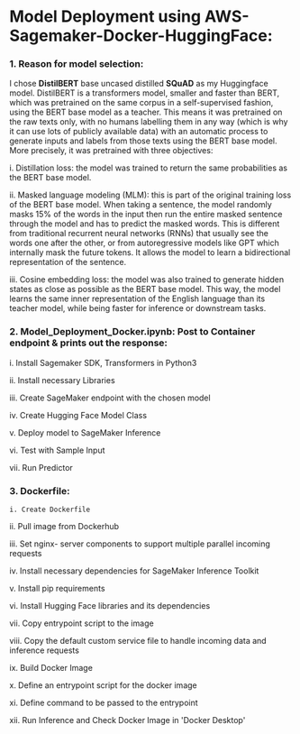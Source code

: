 # Model Deployment using AWS-Sagemaker-Docker-HuggingFace:  

### 1. Reason for model selection:
  
I chose **DistilBERT** base uncased distilled **SQuAD** as my Huggingface model. DistilBERT is a transformers model, smaller and faster than BERT, which was pretrained on the same corpus in a self-supervised fashion, using the BERT base model as a teacher. This means it was pretrained on the raw texts only, with no humans labelling them in any way (which is why it can use lots of publicly available data) with an automatic process to generate inputs and labels from those texts using the BERT base model. More precisely, it was pretrained with three objectives:   

i. Distillation loss: the model was trained to return the same probabilities as the BERT base model.    

ii. Masked language modeling (MLM): this is part of the original training loss of the BERT base model. When taking a sentence, the model randomly masks 15% of the words in the input then run the entire masked sentence through the model and has to predict the masked words. This is different from traditional recurrent neural networks (RNNs) that usually see the words one after the other, or from autoregressive models like GPT which internally mask the future tokens. It allows the model to learn a bidirectional representation of the sentence.  

iii. Cosine embedding loss: the model was also trained to generate hidden states as close as possible as the BERT base model.
This way, the model learns the same inner representation of the English language than its teacher model, while being faster for inference or downstream tasks.

  
### 2. Model_Deployment_Docker.ipynb: Post to Container endpoint & prints out the response:
    
   i. Install Sagemaker SDK, Transformers in Python3

  ii. Install necessary Libraries

  iii. Create SageMaker endpoint with the chosen model
  
   iv. Create Hugging Face Model Class

   v.  Deploy model to SageMaker Inference

   vi. Test with Sample Input

  vii. Run Predictor
  
 ### 3. Dockerfile:

    i. Create Dockerfile

   ii. Pull image from Dockerhub

  iii. Set nginx- server components to support multiple parallel incoming requests

   iv. Install necessary dependencies for SageMaker Inference Toolkit

   v.  Install pip requirements

   vi.  Install Hugging Face libraries and its dependencies

  vii.  Copy entrypoint script to the image

 viii. Copy the default custom service file to handle incoming data and inference requests
  
   ix. Build Docker Image

   x. Define an entrypoint script for the docker image

   xi. Define command to be passed to the entrypoint

  xii. Run Inference and Check Docker Image in 'Docker Desktop'
     

    

